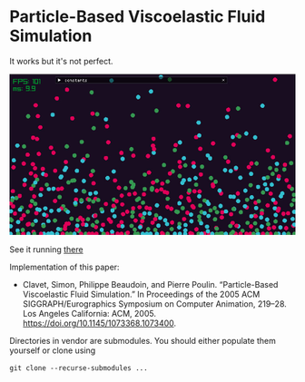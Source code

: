 # Particle-Based Viscoelastic Fluid Simulation

It works but it's not perfect.

![The result](./img.jpg)

See it running [there](https://philae-ael.github.io/miniature-fortnight)


Implementation of this paper:
- Clavet, Simon, Philippe Beaudoin, and Pierre Poulin. “Particle-Based Viscoelastic Fluid Simulation.” In Proceedings of the 2005 ACM SIGGRAPH/Eurographics Symposium on Computer Animation, 219–28. Los Angeles California: ACM, 2005. https://doi.org/10.1145/1073368.1073400.

Directories in vendor are submodules. You should either populate them yourself or clone using
```
git clone --recurse-submodules ...
```

